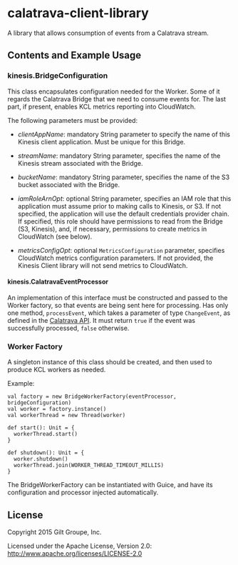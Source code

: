 # calatrava-client-library


A library that allows consumption of events from a Calatrava stream.

## Contents and Example Usage

### kinesis.BridgeConfiguration

This class encapsulates configuration needed for the Worker. Some of it regards
the Calatrava Bridge that we need to consume events for. The last part, if present,
enables KCL metrics reporting into CloudWatch.

The following parameters must be provided:

* _clientAppName_: mandatory String parameter to specify the name of this
Kinesis client application. Must be unique for this Bridge.

* _streamName_: mandatory String parameter, specifies the name of the Kinesis
stream associated with the Bridge.

* _bucketName_: mandatory String parameter, specifies the name of the S3 bucket
associated with the Bridge.

* _iamRoleArnOpt_: optional String parameter, specifies an IAM role that this
application must assume prior to making calls to Kinesis, or S3. If not
specified, the application will use the default credentials provider chain.
If specified, this role should have permissions to read from the Bridge (S3,
Kinesis), and, if necessary, permissions to create metrics in CloudWatch (see
below).
 
* _metricsConfigOpt_: optional `MetricsConfiguration` parameter, specifies
CloudWatch metrics configuration parameters. If not provided, the Kinesis Client
library will not send metrics to CloudWatch.

#### kinesis.CalatravaEventProcessor

An implementation of this interface must be constructed and passed to the Worker
factory, so that events are being sent here for processing. Has only one method,
`processEvent`, which takes a parameter of type `ChangeEvent`, as defined in the
[Calatrava API](https://github.com/gilt/calatrava/blob/master/api/api.json). It
must return `true` if the event was successfully processed, `false` otherwise.

### Worker Factory

A singleton instance of this class should be created, and then used to produce
KCL workers as needed.

Example:

```
val factory = new BridgeWorkerFactory(eventProcessor, bridgeConfiguration)
val worker = factory.instance()
val workerThread = new Thread(worker)

def start(): Unit = {
  workerThread.start()
}

def shutdown(): Unit = {
  worker.shutdown()
  workerThread.join(WORKER_THREAD_TIMEOUT_MILLIS)
}
```

The BridgeWorkerFactory can be instantiated with Guice, and have its
configuration and processor injected automatically.

## License
Copyright 2015 Gilt Groupe, Inc.

Licensed under the Apache License, Version 2.0:
http://www.apache.org/licenses/LICENSE-2.0
